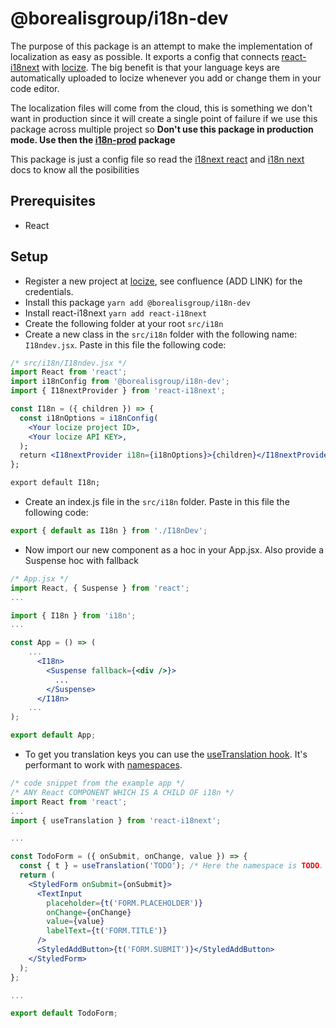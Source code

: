 # @borealisgroup/i18n-dev

The purpose of this package is an attempt to make the implementation of localization as easy as possible. It exports a config that connects [react-i18next](https://github.com/i18next/react-i18next) with [locize](https://www.locize.io/). The big benefit is that your language keys are automatically uploaded to locize whenever you add or change them in your code editor.

The localization files will come from the cloud, this is something we don't want in production since it will create a single point of failure if we use this package across multiple project so
**Don't use this package in production mode. Use then the [i18n-prod](https://github.com/borealisgroup/borealis/tree/master/packages/@borealisgroup/i18n-prod) package**

This package is just a config file so read the [i18next react](https://react.i18next.com/) and [i18n next](https://www.i18next.com/) docs to know all the posibilities

## Prerequisites

- React

## Setup

- Register a new project at [locize](https://www.locize.io/), see confluence (ADD LINK) for the credentials.
- Install this package `yarn add @borealisgroup/i18n-dev`
- Install react-i18next `yarn add react-i18next`
- Create the following folder at your root `src/i18n`
- Create a new class in the `src/i18n` folder with the following name: `I18ndev.jsx`. Paste in this file the following code:

```jsx
/* src/i18n/I18ndev.jsx */
import React from 'react';
import i18nConfig from '@borealisgroup/i18n-dev';
import { I18nextProvider } from 'react-i18next';

const I18n = ({ children }) => {
  const i18nOptions = i18nConfig(
    <Your locize project ID>,
    <Your locize API KEY>,
  );
  return <I18nextProvider i18n={i18nOptions}>{children}</I18nextProvider>;
};

export default I18n;
```

- Create an index.js file in the `src/i18n` folder. Paste in this file the following code:

```jsx
export { default as I18n } from './I18nDev';
```

- Now import our new component as a hoc in your App.jsx. Also provide a Suspense hoc with fallback

```jsx
/* App.jsx */
import React, { Suspense } from 'react';
...

import { I18n } from 'i18n';
...

const App = () => (
	...
      <I18n>
        <Suspense fallback={<div />}>
          ...
        </Suspense>
      </I18n>
	...
);

export default App;

```

- To get you translation keys you can use the [useTranslation hook](https://react.i18next.com/latest/usetranslation-hook). It's performant to work with [namespaces](https://www.i18next.com/principles/namespaces).

```jsx
/* code snippet from the example app */
/* ANY React COMPONENT WHICH IS A CHILD OF i18n */
import React from 'react';
...
import { useTranslation } from 'react-i18next';

...

const TodoForm = ({ onSubmit, onChange, value }) => {
  const { t } = useTranslation('TODO'); /* Here the namespace is TODO. */
  return (
    <StyledForm onSubmit={onSubmit}>
      <TextInput
        placeholder={t('FORM.PLACEHOLDER')}
        onChange={onChange}
        value={value}
        labelText={t('FORM.TITLE')}
      />
      <StyledAddButton>{t('FORM.SUBMIT')}</StyledAddButton>
    </StyledForm>
  );
};

...

export default TodoForm;

```
